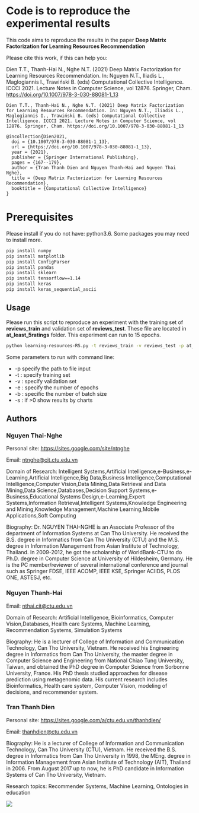 # Code is to reproduce the experimental results
This code aims to reproduce the results in the paper **Deep Matrix Factorization for Learning Resources Recommendation**

Please cite this work, if this can help you:

Dien T.T., Thanh-Hai N., Nghe N.T. (2021) Deep Matrix Factorization for Learning Resources Recommendation. In: Nguyen N.T., Iliadis L., Maglogiannis I., Trawiński B. (eds) Computational Collective Intelligence. ICCCI 2021. Lecture Notes in Computer Science, vol 12876. Springer, Cham. https://doi.org/10.1007/978-3-030-88081-1_13

```
Dien T.T., Thanh-Hai N., Nghe N.T. (2021) Deep Matrix Factorization for Learning Resources Recommendation. In: Nguyen N.T., Iliadis L., Maglogiannis I., Trawiński B. (eds) Computational Collective Intelligence. ICCCI 2021. Lecture Notes in Computer Science, vol 12876. Springer, Cham. https://doi.org/10.1007/978-3-030-88081-1_13
```


```
@incollection{Dien2021,
  doi = {10.1007/978-3-030-88081-1_13},
  url = {https://doi.org/10.1007/978-3-030-88081-1_13},
  year = {2021},
  publisher = {Springer International Publishing},
  pages = {167--179},
  author = {Tran Thanh Dien and Nguyen Thanh-Hai and Nguyen Thai Nghe},
  title = {Deep Matrix Factorization for Learning Resources Recommendation},
  booktitle = {Computational Collective Intelligence}
}
```

# Prerequisites
Please install if you do not have: python3.6. Some packages you may need to install more.
```bash
pip install numpy
pip install matplotlib
pip install ConfigParser
pip install pandas
pip install sklearn
pip install tensorflow==1.14
pip install keras
pip install keras_sequential_ascii
```
## Usage

Please run this script to reproduce an experiment with the training set of **reviews_train** and validation set of **reviews_test**. These file are located in **at_least_5ratings** folder. This experiment can run to 15 epochs.
```bash
python learning-resources-RS.py -t reviews_train -v reviews_test -p at_least_5ratings -e 15
```
Some parameters to run with command line:
- -p specify the path to file input
- -t : specify training set
- -v : specify validation set
- -e : specify the number of epochs
- -b : specific the number of batch size
- -s : if >0 show results by charts

## Authors
### Nguyen Thai-Nghe
Personal site: https://sites.google.com/site/ntnghe

Email: ntnghe@cit.ctu.edu.vn

Domain of Research: Intelligent Systems,Artificial Intelligence,e-Business,e-Learning,Artificial Intelligence,Big Data,Business Intelligence,Computational Intelligence,Computer Vision,Data Mining,Data Retrieval and Data Mining,Data Science,Databases,Decision Support Systems,e-Business,Educational Systems Design,e-Learning,Expert Systems,Information Retrieval,Intelligent Systems,Knowledge Engineering and Mining,Knowledge Management,Machine Learning,Mobile Applications,Soft Computing

Biography: Dr. NGUYEN THAI-NGHE is an Associate Professor of the department of Information Systems at Can Tho University. He received the B.S. degree in Informatics from Can Tho University (CTU) and the M.S. degree in Information Management from Asian Institute of Technology, Thailand. In 2009-2012, he got the scholarship of WorldBank-CTU to do Ph.D. degree in Computer Science at University of Hildesheim, Germany. He is the PC member/reviewer of several international conference and journal such as Springer FDSE, IEEE ACOMP, IEEE KSE, Springer ACIIDS, PLOS ONE, ASTESJ, etc.
### Nguyen Thanh-Hai
Email: nthai.cit@ctu.edu.vn

Domain of Research: Artificial Intelligence, Bioinformatics, Computer Vision,Databases, Health care Systems, Machine Learning, Recommendation Systems, Simulation Systems

Biography: He is a lecturer of College of Information and Communication Technology, Can Tho University, Vietnam. He received his Engineering degree in Informatics from Can Tho University, the master degree in Computer Science and Engineering from National Chiao Tung University, Taiwan, and obtained the PhD degree in Computer Science from Sorbonne University, France. His PhD thesis studied approaches for disease prediction using metagenomic data. His current research includes Bioinformatics, Health care system, Computer Vision, modeling of decisions, and recommender system.
### Tran Thanh Dien
Personal site: https://sites.google.com/a/ctu.edu.vn/thanhdien/

Email: thanhdien@ctu.edu.vn

Biography: He is a lecturer of College of Information and Communication Technology, Can Tho University (CTU), Vietnam. He received the B.S. degree in Informatics from Can Tho University in 1998, the MEng. degree in Information Management from Asian Institute of Technology (AIT), Thailand in 2006. From August 2017 up to now, he is PhD candidate in Information Systems of Can Tho University, Vietnam.

Research topics: Recommender Systems, Machine Learning, Ontologies in education


![](https://komarev.com/ghpvc/?username=thnguyencit)


